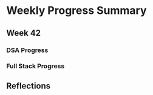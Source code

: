 # Weekly Progress Summary  

## Week 42

### **DSA Progress**  

### **Full Stack Progress**

## **Reflections**
